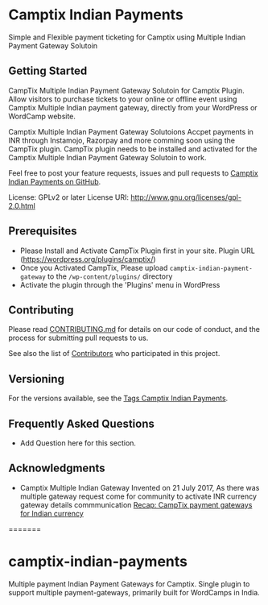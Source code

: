 # Camptix Indian Payments

Simple and Flexible payment ticketing for Camptix using Multiple Indian Payment Gateway Solutoin

## Getting Started

CampTix Multiple Indian Payment Gateway Solutoin for Camptix Plugin. Allow visitors to purchase tickets to your online or offline event using Camptix Multiple Indian payment gateway, directly from your WordPress or WordCamp website.

Camptix Multiple Indian Payment Gateway Solutoions Accpet payments in INR through Instamojo, Razorpay and more comming soon using the CampTix plugin. CampTix plugin needs to be installed and activated for the Camptix Multiple Indian Payment Gateway Solutoin to work.

Feel free to post your feature requests, issues and pull requests to [Camptix Indian Payments on GitHub](https://github.com/wpindiaorg/camptix-indian-payments "Camptix Indian Payments on GitHub").

License:           GPLv2 or later
License URI:       http://www.gnu.org/licenses/gpl-2.0.html

## Prerequisites
* Please Install and Activate CampTix Plugin first in your site. Plugin URL (https://wordpress.org/plugins/camptix/)
* Once you Activated CampTix, Please upload `camptix-indian-payment-gateway` to the `/wp-content/plugins/` directory
* Activate the plugin through the 'Plugins' menu in WordPress

## Contributing
Please read [CONTRIBUTING.md](https://github.com/wpindiaorg/camptix-indian-payments/) for details on our code of conduct, and the process for submitting pull requests to us.

See also the list of [Contributors](https://github.com/wpindiaorg/camptix-indian-payments/contributors) who participated in this project.


## Versioning

For the versions available, see the [Tags Camptix Indian Payments](https://github.com/wpindiaorg/camptix-indian-payments/tags). 

## Frequently Asked Questions

* Add Question here for this section.

## Acknowledgments

* Camptix Multiple Indian Gateway Invented on 21 July 2017, As there was multiple gateway request come for community to activate INR currency gateway details commmunication 
[Recap: CampTix payment gateways for Indian currency](https://make.wordpress.org/community/2017/07/21/recap-camptix-payment-gateways-for-indian-currency/ "Recap: CampTix payment gateways for Indian currency")

=======
# camptix-indian-payments
Multiple payment Indian Payment Gateways for Camptix. Single plugin to support multiple payment-gateways, primarily built for WordCamps in India.
